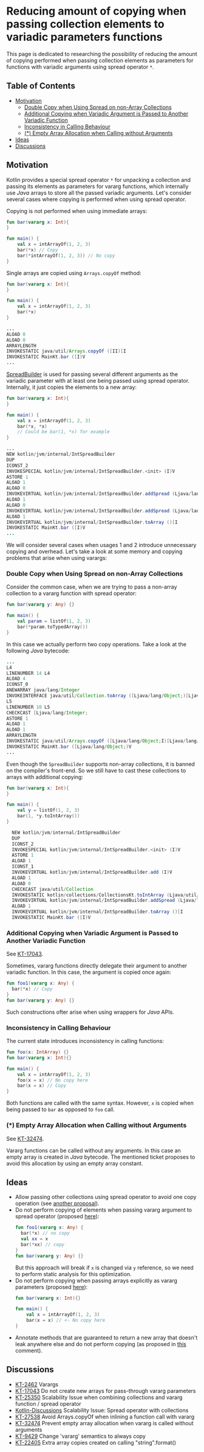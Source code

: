 # Reducing amount of copying when passing collection elements to variadic parameters functions

This page is dedicated to researching the possibility of reducing the amount of copying performed when passing collection elements as parameters for functions with variadic arguments using spread operator `*`.

## Table of Contents
* [Motivation](#motivation)
  * [Double Copy when Using Spread on non-Array Collections](#double-copy-when-using-spread-on-non-array-collections)
  * [Additional Copying when Variadic Argument is Passed to Another Variadic Function](#additional-copying-when-variadic-argument-is-passed-to-another-variadic-function)
  * [Inconsistency in Calling Behaviour](#inconsistency-in-calling-behaviour)
  * [(*) Empty Array Allocation when Calling without Arguments](#-empty-array-allocation-when-calling-without-arguments)
* [Ideas](#ideas)
* [Discussions](#discussions)

## Motivation
Kotlin provides a special spread operator `*` for unpacking a collection and passing its elements as parameters for vararg functions,
which internally use *Java* arrays to store all the passed variadic arguments. Let's consider several cases where copying is performed when using spread operator.

Copying is not performed when using immediate arrays:
```kotlin
fun bar(vararg x: Int){
}

fun main() {
    val x = intArrayOf(1, 2, 3) 
    bar(*x) // Copy
    bar(*intArrayOf(1, 2, 3)) // No copy
}
```

Single arrays are copied using `Arrays.copyOf` method:
```kotlin
fun bar(vararg x: Int){
}

fun main() {
    val x = intArrayOf(1, 2, 3)
    bar(*x)
}
```
```java
...
ALOAD 0
ALOAD 0
ARRAYLENGTH
INVOKESTATIC java/util/Arrays.copyOf ([II)[I
INVOKESTATIC MainKt.bar ([I)V
...
```

[SpreadBuilder](https://github.com/JetBrains/kotlin/blob/5e81850bb12dd095dd8d94b5c9ded043e81caf7a/libraries/stdlib/jvm/runtime/kotlin/jvm/internal/SpreadBuilder.java#L13) is used for
passing several different arguments as the variadic parameter with at least one being passed using spread operator. Internally, it just copies the elements to a new array:
```kotlin
fun bar(vararg x: Int){
}

fun main() {
    val x = intArrayOf(1, 2, 3)
    bar(*x, *x)
    // Could be bar(1, *x) for example
}
```
```java
...
NEW kotlin/jvm/internal/IntSpreadBuilder
DUP
ICONST_2
INVOKESPECIAL kotlin/jvm/internal/IntSpreadBuilder.<init> (I)V
ASTORE 1
ALOAD 1
ALOAD 0
INVOKEVIRTUAL kotlin/jvm/internal/IntSpreadBuilder.addSpread (Ljava/lang/Object;)V
ALOAD 1
ALOAD 0
INVOKEVIRTUAL kotlin/jvm/internal/IntSpreadBuilder.addSpread (Ljava/lang/Object;)V
ALOAD 1
INVOKEVIRTUAL kotlin/jvm/internal/IntSpreadBuilder.toArray ()[I
INVOKESTATIC MainKt.bar ([I)V
...
```

We will consider several cases when usages 1 and 2 introduce unnecessary copying and overhead.
Let's take a look at some memory and copying problems that arise when using varargs:

### Double Copy when Using Spread on non-Array Collections
Consider the common case, when we are trying to pass a non-array collection to a vararg function with spread operator:
```kotlin
fun bar(vararg y: Any) {}

fun main() {
    val param = listOf(1, 2, 3)
    bar(*param.toTypedArray())
}
```
In this case we actually perform two copy operations. Take a look at the following *Java* bytecode:
```java
...
L4
LINENUMBER 14 L4
ALOAD 4
ICONST_0
ANEWARRAY java/lang/Integer
INVOKEINTERFACE java/util/Collection.toArray ([Ljava/lang/Object;)[Ljava/lang/Object; (itf) // copy in .toTypedArray()
L5
LINENUMBER 10 L5
CHECKCAST [Ljava/lang/Integer;
ASTORE 1
ALOAD 1
ALOAD 1
ARRAYLENGTH
INVOKESTATIC java/util/Arrays.copyOf ([Ljava/lang/Object;I)[Ljava/lang/Object; // copy in spread operator
INVOKESTATIC MainKt.bar ([Ljava/lang/Object;)V
...
```

Even though the `SpreadBuilder` supports non-array collections, it is banned on the compiler's front-end. So we still have to cast these collections to arrays with additional copying:
```kotlin
fun bar(vararg x: Int){
}

fun main() {
    val y = listOf(1, 2, 3)
    bar(1, *y.toIntArray())
}
```
```java
  NEW kotlin/jvm/internal/IntSpreadBuilder
  DUP
  ICONST_2
  INVOKESPECIAL kotlin/jvm/internal/IntSpreadBuilder.<init> (I)V
  ASTORE 1
  ALOAD 1
  ICONST_1
  INVOKEVIRTUAL kotlin/jvm/internal/IntSpreadBuilder.add (I)V
  ALOAD 1
  ALOAD 0
  CHECKCAST java/util/Collection
  INVOKESTATIC kotlin/collections/CollectionsKt.toIntArray (Ljava/util/Collection;)[I
  INVOKEVIRTUAL kotlin/jvm/internal/IntSpreadBuilder.addSpread (Ljava/lang/Object;)V
  ALOAD 1
  INVOKEVIRTUAL kotlin/jvm/internal/IntSpreadBuilder.toArray ()[I
  INVOKESTATIC MainKt.bar ([I)V
```

### Additional Copying when Variadic Argument is Passed to Another Variadic Function
See [KT-17043](https://youtrack.jetbrains.com/issue/KT-17043).

Sometimes, vararg functions directly delegate their argument to another variadic function. In this case, the argument is copied once again:
```kotlin
fun foo1(vararg x: Any) {
  bar(*x) // Copy
}
fun bar(vararg y: Any) {}
```
Such constructions ofter arise when using wrappers for *Java* APIs.

### Inconsistency in Calling Behaviour
The current state introduces inconsistency in calling functions:
```kotlin
fun foo(x: IntArray) {}
fun bar(vararg x: Int){}

fun main() {
    val x = intArrayOf(1, 2, 3)
    foo(x = x) // No copy here
    bar(x = x) // Copy
}
```
Both functions are called with the same syntax. However, `x` is copied when being passed to `bar` as opposed to `foo` call.

### (*) Empty Array Allocation when Calling without Arguments
See [KT-32474](https://youtrack.jetbrains.com/issue/KT-32474).

Vararg functions can be called without any arguments. In this case an empty array is created in *Java* bytecode.
The mentioned ticket proposes to avoid this allocation by using an empty array constant.

## Ideas
* Allow passing other collections using spread operator to avoid one copy operation (see [another proposal](comprehensions-proposal.md)).
* Do not perform copying of elements when passing vararg argument to spread operator (proposed [here](https://youtrack.jetbrains.com/issue/KT-17043/Do-not-create-new-arrays-for-pass-through-vararg-parameters#focus=Comments-27-2055092.0-0)):
  ```kotlin
  fun foo1(vararg x: Any) {
    bar(*x) // no copy
    val xx = x
    bar(*xx) // copy
  }
  fun bar(vararg y: Any) {}
  ```
  But this approach will break if `x` is changed via `y` reference, so we need to perform static analysis for this optimization.
* Do not perform copying when passing arrays explicitly as vararg parameters (proposed [here](https://youtrack.jetbrains.com/issue/KT-17043/Do-not-create-new-arrays-for-pass-through-vararg-parameters#focus=Comments-27-6070716.0-0)):
  ```kotlin
  fun bar(vararg x: Int){}
  
  fun main() {
      val x = intArrayOf(1, 2, 3)
      bar(x = x) // <- No copy here
  }
  ```
* Annotate methods that are guaranteed to return a new array that doesn't leak anywhere else and do not perform copying (as proposed in [this](https://youtrack.jetbrains.com/issue/KT-25350/Scalability-Issue-when-combining-collections-and-vararg-function-spread-operator#focus=Change-27-2963542.0-0) comment).
## Discussions
* [KT-2462](https://youtrack.jetbrains.com/issue/KT-2462) Varargs
* [KT-17043](https://youtrack.jetbrains.com/issue/KT-17043) Do not create new arrays for pass-through vararg parameters
* [KT-25350](https://youtrack.jetbrains.com/issue/KT-25350) Scalability Issue when combining collections and vararg function / spread operator
* [Kotlin-Discussions](https://discuss.kotlinlang.org/t/scalability-issue-spread-operator-with-collections/8466) Scalability Issue: Spread operator with collections
* [KT-27538](https://youtrack.jetbrains.com/issue/KT-27538) Avoid Arrays.copyOf when inlining a function call with vararg
* [KT-32474](https://youtrack.jetbrains.com/issue/KT-32474) Prevent empty array allocation when vararg is called without arguments
* [KT-9429](https://youtrack.jetbrains.com/issue/KT-9429) Change 'vararg' semantics to always copy
* [KT-22405](https://youtrack.jetbrains.com/issue/KT-22405) Extra array copies created on calling "string".format()